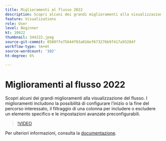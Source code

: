 ```yaml
---
title: Miglioramenti al flusso 2022
description: Scopri alcuni dei grandi miglioramenti alla visualizzazione del flusso. I miglioramenti includono la possibilità di configurare l’inizio o la fine del percorso interessato, il filtraggio di una colonna per includere o escludere un elemento specifico e le impostazioni avanzate preconfigurabili.
feature: Visualizations
role: User
level: Beginner
kt: 10622
thumbnail: 344222.jpeg
source-git-commit: 0500ffe75644f03a016ef673276b9f417a93284f
workflow-type: tm+mt
source-wordcount: '102'
ht-degree: 6%

---
```



# Miglioramenti al flusso 2022

Scopri alcuni dei grandi miglioramenti alla visualizzazione del flusso. I miglioramenti includono la possibilità di configurare l’inizio o la fine del percorso interessato, il filtraggio di una colonna per includere o escludere un elemento specifico e le impostazioni avanzate preconfigurabili.

>[!VIDEO](https://video.tv.adobe.com/v/344222/?quality=12&learn=on)

Per ulteriori informazioni, consulta la [documentazione](https://experienceleague.adobe.com/docs/analytics/analyze/analysis-workspace/visualizations/flow/create-flow.html).
